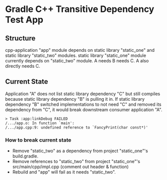 # Gradle C++ Transitive Dependency Test App
## Structure
cpp-application "app" module depends on static library "static_one" and static library "static_two" modules.
static library "static_one" module currently depends on "static_two" module.
A needs B needs C. A also directly needs C. 

## Current State
Application "A" does not list static library dependency "C" but still compiles because static library dependency "B" is pulling it in.
If static library dependency "B" switched implementations to not need "C" and removed its dependency from "C", it would break downstream consumer application "A".

```
> Task :app:linkDebug FAILED
/.../app.o: In function `main':
/.../app.cpp:9: undefined reference to `FancyPrint(char const*)'
```

### How to break current state
- Remove "static_two" as a dependency from project "static_one"'s build.gradle.
- Remove references to "static_two" from project "static_one"'s src/main/cpp/impl.cpp (comment out header & function)
- Rebuild and "app" will fail as it needs "static_two".
